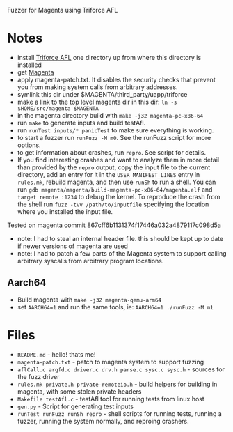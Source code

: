 Fuzzer for Magenta using Triforce AFL

# Notes

- install [Triforce AFL](https://github.com/nccgroup/TriforceAFL) one
  directory up from where this directory is installed
- get [Magenta](https://github.com/fuchsia-mirror/magenta)
- apply magenta-patch.txt.  It disables the security checks
  that prevent you from making system calls from arbitrary addresses.
- symlink this dir under $MAGENTA/third_party/uapp/triforce
- make a link to the top level magenta dir in this dir: `ln -s $HOME/src/magenta $MAGENTA`
- in the magenta directory build with `make -j32 magenta-pc-x86-64`
- run `make` to generate inputs and build testAfl.
- run `runTest inputs/* panicTest` to make sure everything is working.
- to start a fuzzer run `runFuzz -M m0`.  See the runFuzz script for
  more options.
- to get information about crashes, run `repro`.  See script for details.
- If you find interesting crashes and want to analyze them in more
  detail than provided by the `repro` output, copy the input file
  to the current directory, add an entry for it in the
  `USER_MANIFEST_LINES` entry in `rules.mk`, rebuild magenta, and
  then use `runSh` to run a shell.  You can run
  `gdb magenta/magenta/build-magenta-pc-x86-64/magenta.elf` and
  `target remote :1234` to debug the kernel.  To reproduce the
  crash from the shell run `fuzz -tvv /path/to/inputfile` specifying
  the location where you installed the input file.

Tested on magenta commit 867cff6b1131374f17446a032a4879117c098d5a
- note: I had to steal an internal header file.  this should be
  kept up to date if newer versions of magenta are used
- note: I had to patch a few parts of the Magenta system to support
  calling arbitrary syscalls from arbitrary program locations.

## Aarch64

- Build magenta with `make -j32 magenta-qemu-arm64`
- set `AARCH64=1` and run the same tools, ie: `AARCH64=1 ./runFuzz -M m1`

# Files
- `README.md` - hello! thats me!
- `magenta-patch.txt` - patch to magenta system to support fuzzing
- `aflCall.c argfd.c driver.c drv.h parse.c sysc.c sysc.h` - sources for the fuzz driver
- `rules.mk private.h private-remoteio.h` - build helpers for building in magenta, with some stolen private headers
- `Makefile testAfl.c` - testAfl tool for running tests from linux host
- `gen.py` - Script for generating test inputs
- `runTest runFuzz runSh repro` - shell scripts for running tests, running a fuzzer, running the system normally, and reproing crashers.
